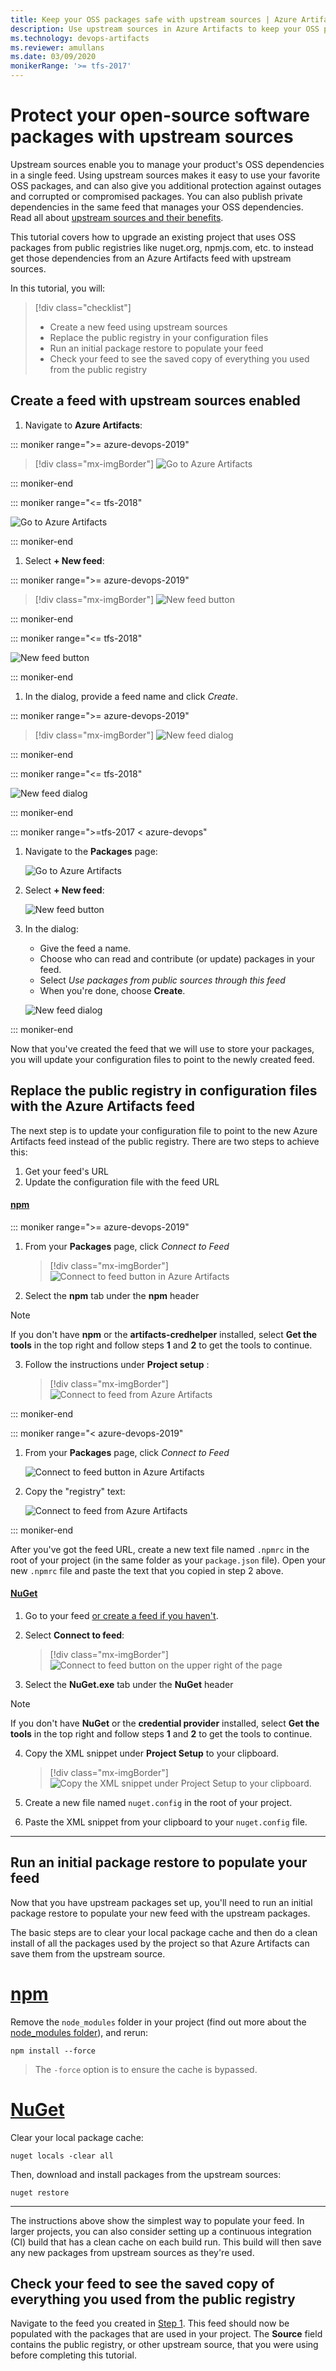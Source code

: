 ```yaml
---
title: Keep your OSS packages safe with upstream sources | Azure Artifacts
description: Use upstream sources in Azure Artifacts to keep your OSS packages safe from failing dependencies.
ms.technology: devops-artifacts
ms.reviewer: amullans
ms.date: 03/09/2020
monikerRange: '>= tfs-2017'
---
```


# Protect your open-source software packages with upstream sources

Upstream sources enable you to manage your product's OSS dependencies in a single feed. Using upstream sources makes it easy to use your favorite OSS packages, and can also give you additional protection against outages and corrupted or compromised packages. You can also publish private dependencies in the same feed that manages your OSS dependencies. Read all about [upstream sources and their benefits](../concepts/upstream-sources.md).

This tutorial covers how to upgrade an existing project that uses OSS packages from public registries like nuget.org, npmjs.com, etc. to instead get those dependencies from an Azure Artifacts feed with upstream sources.

In this tutorial, you will:

>[!div class="checklist"]  
> * Create a new feed using upstream sources
> * Replace the public registry in your configuration files
> * Run an initial package restore to populate your feed
> * Check your feed to see the saved copy of everything you used from the public registry

## Create a feed with upstream sources enabled

1. Navigate to **Azure Artifacts**:

::: moniker range=">= azure-devops-2019"

   > [!div class="mx-imgBorder"] 
   >![Go to Azure Artifacts](../media/goto-feed-hub-azure-devops-newnav.png)

::: moniker-end

::: moniker range="<= tfs-2018"

   ![Go to Azure Artifacts](../media/goto-feed-hub.png)

::: moniker-end

1. Select **+ New feed**:

::: moniker range=">= azure-devops-2019"

   > [!div class="mx-imgBorder"] 
   >![New feed button](../media/new-feed-button-azure-devops-newnav.png)

::: moniker-end

::: moniker range="<= tfs-2018"

   ![New feed button](../media/new-feed-button.png)

::: moniker-end

1. In the dialog, provide a feed name and click _Create_. 

::: moniker range=">= azure-devops-2019"

   > [!div class="mx-imgBorder"] 
   >![New feed dialog](../media/new-feed-dialog.png)

::: moniker-end

::: moniker range="<= tfs-2018"

   ![New feed dialog](../media/new-feed-dialog.png)

::: moniker-end

::: moniker range=">=tfs-2017 < azure-devops"

1. Navigate to the **Packages** page:

   ![Go to Azure Artifacts](../media/goto-feed-hub.png)

1. Select **+ New feed**:

   ![New feed button](../media/new-feed-button.png)

1. In the dialog:

   - Give the feed a name.
   - Choose who can read and contribute (or update) packages in your feed.
   - Select _Use packages from public sources through this feed_
   - When you're done, choose **Create**.

   ![New feed dialog](../media/new-feed-dialog.png)

::: moniker-end

Now that you've created the feed that we will use to store your packages, you will update your configuration files to point to the newly created feed.

## Replace the public registry in configuration files with the Azure Artifacts feed

The next step is to update your configuration file to point to the new Azure Artifacts feed instead of the public registry. There are two steps to achieve this:

1. Get your feed's URL
2. Update the configuration file with the feed URL

#### [npm](#tab/npm/)
::: moniker range=">= azure-devops-2019"

1. From your **Packages** page, click _Connect to Feed_

   > [!div class="mx-imgBorder"] 
   >![Connect to feed button in Azure Artifacts](../media/connect-to-feed-azure-devops-newnav.png)

2. Select the **npm** tab under the **npm** header

> [!NOTE]
> If you don't have **npm** or the **artifacts-credhelper** installed, select **Get the tools** in the top right and follow steps **1** and **2** to get the tools to continue.

3. Follow the instructions under **Project setup** :

   > [!div class="mx-imgBorder"] 
   >![Connect to feed from Azure Artifacts](../media/connect-to-feed-npm-registry-azure-devops-newnav.png)

::: moniker-end

::: moniker range="< azure-devops-2019"

1. From your **Packages** page, click _Connect to Feed_

    ![Connect to feed button in Azure Artifacts](../media/connect-to-feed.png)

2. Copy the "registry" text:

    ![Connect to feed from Azure Artifacts](../media/connect-to-feed-npm-registry.png)

::: moniker-end

After you've got the feed URL, create a new text file named `.npmrc` in the root of your project (in the same folder as your `package.json` file). Open your new `.npmrc` file and paste the text that you copied in step 2 above.

#### [NuGet](#tab/nuget/)

1. Go to your feed [or create a feed if you haven't](../get-started-nuget.md?tabs=new-nav#create-a-feed). 

2. Select **Connect to feed**:

   > [!div class="mx-imgBorder"] 
   >![Connect to feed button on the upper right of the page](../media/connect-to-feed-nuget-exe-config-azure-devops-newnav.png)
   >

3. Select the **NuGet.exe** tab under the **NuGet** header 

> [!NOTE]
> If you don't have **NuGet** or the **credential provider** installed, select **Get the tools** in the top right and follow steps **1**  and **2** to get the tools to continue.

4. Copy the XML snippet under **Project Setup** to your clipboard.

   > [!div class="mx-imgBorder"] 
   >![Copy the XML snippet under Project Setup to your clipboard.](../media/connect-to-feed-azure-devops-newnav.png)
   >

5. Create a new file named `nuget.config` in the root of your project.

6. Paste the XML snippet from your clipboard to your `nuget.config` file.
 
* * *

## Run an initial package restore to populate your feed

Now that you have upstream packages set up, you'll need to run an initial package restore to populate your new feed with the upstream packages.

The basic steps are to clear your local package cache and then do a clean install of all the packages used by the project so that Azure Artifacts can save them from the upstream source. 

# [npm](#tab/npm)

Remove the `node_modules` folder in your project (find out more about the [node_modules folder](https://docs.npmjs.com/files/folders.html#node-modules)), and rerun:

```
npm install --force
```

> The `-force` option is to ensure the cache is bypassed. 

# [NuGet](#tab/nuget)

Clear your local package cache:

```
nuget locals -clear all
```

Then, download and install packages from the upstream sources:

```
nuget restore
```

---

The instructions above show the simplest way to populate your feed. In larger projects, you can also consider setting up a continuous integration (CI) build that has a clean cache on each build run. This build will then save any new packages from upstream sources as they're used.

## Check your feed to see the saved copy of everything you used from the public registry

Navigate to the feed you created in [Step 1](#create-a-feed-with-upstream-sources-enabled). This feed should now be populated with the packages that are used in your project. The **Source** field contains the public registry, or other upstream source, that you were using before completing this tutorial.